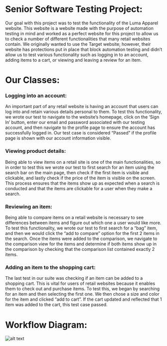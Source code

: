 # Senior Software Testing Project:
Our goal with this project was to test the functionality of the Luma Apparel website. This website is a website made with the purpose of automation testing in mind and worked as a perfect website for this project to allow us to check a number of different functionalities that many retail websites contain.
We originally wanted to use the Target website; however, their website has protections put in place that block automation testing and didn’t allow us to test various functionality such as logging in to an account, adding items to a cart, or viewing and leaving a review for an item.

# Our Classes:
### Logging into an account: ###
An important part of any retail website is having an account that users can log into and retain various details personal to them. To test this functionality, we wrote our test to navigate to the website’s homepage, click on the ‘Sign In’ button, enter our email and password associated with our testing account, and then navigate to the profile page to ensure the account has successfully logged in. Our test case is considered “Passed” if the profile page is shown with our account information visible.
### Viewing product details: ###
Being able to view items on a retail site is one of the main functionalities, so in order to test this we wrote our test to first search for an item using the search bar on the main page, then check if the first item is visible and clickable, and lastly check if the price of the item is visible on the screen. This process ensures that the items show up as expected when a search is conducted and that the items are clickable for a user when they make a search.
### Reviewing an item: ###
Being able to compare items on a retail website is necessary to see differences between items and figure out which one a user would like more. To test this functionality, we wrote our test to first search for a “bag” item, and then we would click the “add to compare” option for the first 2 items in the search. Once the items were added to the comparison, we navigate to the comparison view for the items and determine if both items show up in the comparison by checking that the comparison list contained exactly 2 items.
### Adding an item to the shopping cart: ###
The last test in our suite was checking if an item can be added to a shopping cart. This is vital for users of retail websites because it enables them to check out and purchase items. To test this, we began by searching for an item and then selecting the first one. We then chose a size and color for the item and clicked “add to cart”. If the cart updated and reflected that 1 item was added to the cart, this test case passed.

# Workflow Diagram:
![alt text](https://github.com/Hexseral/CNT4104_Group_Proj/blob/master/Wireframe%20V2.png)
